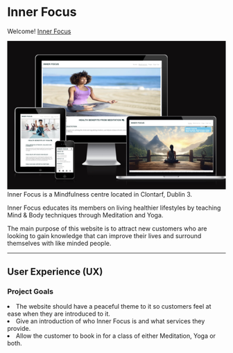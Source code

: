 # Inner Focus
 
Welcome! [Inner Focus](https://conorm96.github.io/Project-1/)

![all screen sizes](assets/images/all-screen-sizes.jpg)
Inner Focus is a Mindfulness centre located in Clontarf, Dublin 3.

Inner Focus educates its members on living healthier lifestyles by teaching Mind & Body techniques through Meditation and Yoga.

The main purpose of this website is to attract new customers who are looking to gain knowledge that can improve their lives and surround themselves with like minded people.

<hr>

## User Experience (UX)
### Project Goals 
<li> The website should have a peaceful theme to it so customers feel at ease when they are introduced to it.
<li> Give an introduction of who Inner Focus is and what services they provide.
<li> Allow the customer to book in for a class of either Meditation, Yoga or both.
